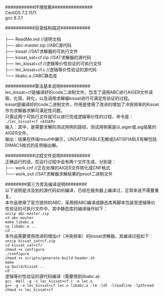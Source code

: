 ###########环境依赖###############  
CentOS 7.2.1511  
gcc 8.3.1   

###########目录结构描述###########  
.  
├── ReadMe.md                  //说明文档  
├── abc-master.zip             //ABC源代码  
├── kissat                     //SAT求解器的可执行文件  
├── kissat_sat+cf.zip          //SAT求解器的源代码  
├── lec_kissat+cf              //逻辑等价性验证的可执行文件  
├── lec_kissat+cf.c            //逻辑等价性验证的源代码  
└── libabc.a                   //ABC静态库  
  
###########算法基本说明###########  
lec_kissat+cf是编译好的code二进制文件，包含了调用ABC进行AIGER文件读取、化简、转化，以及调用求解器kissat进行可满足性验证的过程。  
kissat是编译好的code二进制文件，作用是使用了改进的增加了冲突频率的Kissat作为求解器求解可满足性问题。  
只需这两个可执行文件就可以进行完成逻辑等价性的过程，命令是：  
`./lec_kissat+cf <AIGER>`  
输入：其中，<AIGER>是需要求解的测试用例的路径，测试用例需是以.aiger或.aig结尾的AIGER文件。  
输出：结果在终端result中展示，UNSATISFIABLE无解或SATISFIABLE有解包括DIMACS格式的反例输出解。  
  
###########过程文件说明###########  
正确运行的话，在运行过程中会有两个文件生成，分别是：  
├── work.cnf                   //正在处理的AIGER文件转化成CNF格式  
└── work_out                   //SAT求解器求解结果的proof二进制文件  
  
########第三方库及编译说明########  
以下说明是涉及到的源代码如何编译，已经在服务器上编译过，正常来说不需要重复。  
本作品使用了官方提供的ABC，采用把ABC编译成静态库再脚本包装至逻辑等价性验证的可执行文件中，其中静态库的编译操作如下：  
`unzip abc-master.zip`    
`cd abc-master`  
`make libabc.a`  
`cp libabc.a ..`  
`cd ..`  
本作品需要使用改进的增加cf（冲突频率）的kissat求解器，其编译过程如下：  
`unzip kissat_sat+cf.zip`   
`cd kissat_sat+cf/`  
`chmod +x configure`  
`./configure`  
`chmod +x scripts/generate-build-header.sh`  
`make`  
`cp build/kissat ..`  
`cd ..`  
逻辑等价性验证的源代码编译（需要用到libabc.a):  
`gcc -Wall -g -c lec_kissat+cf.c -o lec.o`  
`g++ -g -o lec_kissat+cf lec.o libabc.a -lm -ldl -lreadline -lpthread`  
`chmod +x lec_kissat+cf`  

